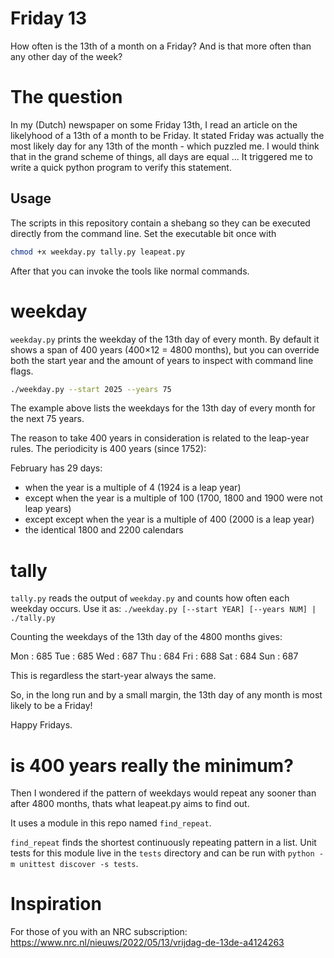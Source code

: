 # Friday 13
How often is the 13th of a month on a Friday? And is that more often than any other day of the week?

# The question

In my (Dutch) newspaper on some Friday 13th, I read an article on the likelyhood of a 13th of a month to be Friday.
It stated Friday was actually the most likely day for any 13th of the month - which puzzled me.
I would think that in the grand scheme of things, all days are equal ...
It triggered me to write a quick python program to verify this statement.

## Usage

The scripts in this repository contain a shebang so they can be executed
directly from the command line.  Set the executable bit once with

```bash
chmod +x weekday.py tally.py leapeat.py
```

After that you can invoke the tools like normal commands.

# weekday

`weekday.py` prints the weekday of the 13th day of every month.  By default it
shows a span of 400 years (400×12 = 4800 months), but you can override both the
start year and the amount of years to inspect with command line flags.

```bash
./weekday.py --start 2025 --years 75
```

The example above lists the weekdays for the 13th day of every month for the
next 75 years.

The reason to take 400 years in consideration is related to the leap-year rules.
The periodicity is 400 years (since 1752):

February has 29 days:

- when the year is a multiple of 4 (1924 is a leap year)
- except when the year is a multiple of 100 (1700, 1800 and 1900 were not leap years)
- except except when the year is a multiple of 400 (2000 is a leap year)
- the identical 1800 and 2200 calendars

# tally

`tally.py` reads the output of `weekday.py` and counts how often each weekday occurs.
Use it as: `./weekday.py [--start YEAR] [--years NUM] | ./tally.py`

Counting the weekdays of the 13th day of the 4800 months gives:

Mon :      685
Tue :      685
Wed :      687
Thu :      684
Fri :      688
Sat :      684
Sun :      687

This is regardless the start-year always the same.

So, in the long run and by a small margin, the 13th day of any month is most likely to be a Friday!

Happy Fridays.

# is 400 years really the minimum?

Then I wondered if the pattern of weekdays would repeat any sooner than after 4800 months, 
thats what leapeat.py aims to find out.

It uses a module in this repo named `find_repeat`.

`find_repeat` finds the shortest continuously repeating pattern in a list.
Unit tests for this module live in the `tests` directory and can be run with
`python -m unittest discover -s tests`.

# Inspiration

For those of you with an NRC subscription: https://www.nrc.nl/nieuws/2022/05/13/vrijdag-de-13de-a4124263
